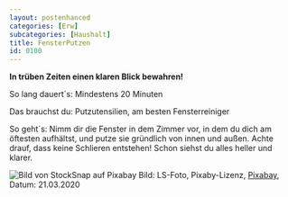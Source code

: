 ```yaml
---
layout: postenhanced
categories: [Erw]
subcategories: [Haushalt]
title: FensterPutzen
id: 0100
---
```

**In trüben Zeiten einen klaren Blick bewahren!** 

So lang dauert´s: Mindestens 20 Minuten

Das brauchst du: Putzutensilien, am besten Fensterreiniger

So geht´s: Nimm dir die Fenster in dem Zimmer vor, in dem du dich am öftesten aufhältst, und putze sie gründlich von innen und außen. Achte drauf, dass keine Schlieren entstehen! Schon siehst du alles heller und klarer.

![Bild von StockSnap auf Pixabay](https://cdn.pixabay.com/photo/2017/08/09/10/42/hotel-rooms-2614141_1280.jpg)
Bild: LS-Foto, Pixaby-Lizenz, [Pixabay](https://pixabay.com/de/photos/hotelzimmer-hamburg-elbphilharmonie-2614141/), Datum: 21.03.2020
